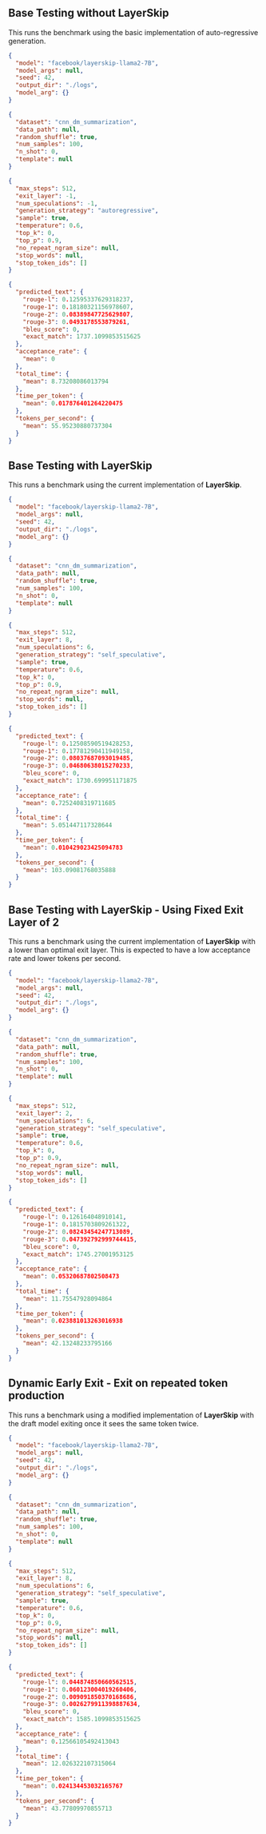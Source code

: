 ## Base Testing without LayerSkip

This runs the benchmark using the basic implementation of auto-regressive generation.

```json
{
  "model": "facebook/layerskip-llama2-7B",
  "model_args": null,
  "seed": 42,
  "output_dir": "./logs",
  "model_arg": {}
}
```

```json
{
  "dataset": "cnn_dm_summarization",
  "data_path": null,
  "random_shuffle": true,
  "num_samples": 100,
  "n_shot": 0,
  "template": null
}
```

```json
{
  "max_steps": 512,
  "exit_layer": -1,
  "num_speculations": -1,
  "generation_strategy": "autoregressive",
  "sample": true,
  "temperature": 0.6,
  "top_k": 0,
  "top_p": 0.9,
  "no_repeat_ngram_size": null,
  "stop_words": null,
  "stop_token_ids": []
}
```

```json
{
  "predicted_text": {
    "rouge-l": 0.12595337629318237,
    "rouge-1": 0.18180321156978607,
    "rouge-2": 0.08389847725629807,
    "rouge-3": 0.0493178553879261,
    "bleu_score": 0,
    "exact_match": 1737.1099853515625
  },
  "acceptance_rate": {
    "mean": 0
  },
  "total_time": {
    "mean": 8.73208086013794
  },
  "time_per_token": {
    "mean": 0.017876401264220475
  },
  "tokens_per_second": {
    "mean": 55.95230880737304
  }
}
```

## Base Testing with LayerSkip

This runs a benchmark using the current implementation of **LayerSkip**.

```json
{
  "model": "facebook/layerskip-llama2-7B",
  "model_args": null,
  "seed": 42,
  "output_dir": "./logs",
  "model_arg": {}
}
```

```json
{
  "dataset": "cnn_dm_summarization",
  "data_path": null,
  "random_shuffle": true,
  "num_samples": 100,
  "n_shot": 0,
  "template": null
}
```

```json
{
  "max_steps": 512,
  "exit_layer": 8,
  "num_speculations": 6,
  "generation_strategy": "self_speculative",
  "sample": true,
  "temperature": 0.6,
  "top_k": 0,
  "top_p": 0.9,
  "no_repeat_ngram_size": null,
  "stop_words": null,
  "stop_token_ids": []
}
```

```json
{
  "predicted_text": {
    "rouge-l": 0.12508590519428253,
    "rouge-1": 0.17781290411949158,
    "rouge-2": 0.08037687093019485,
    "rouge-3": 0.04680638015270233,
    "bleu_score": 0,
    "exact_match": 1730.699951171875
  },
  "acceptance_rate": {
    "mean": 0.7252408319711685
  },
  "total_time": {
    "mean": 5.051447117328644
  },
  "time_per_token": {
    "mean": 0.010429023425094783
  },
  "tokens_per_second": {
    "mean": 103.09081768035888
  }
}
```

## Base Testing with LayerSkip - Using Fixed Exit Layer of 2

This runs a benchmark using the current implementation of **LayerSkip** with a lower than optimal exit layer. This is expected to have a low acceptance rate and lower tokens per second.

```json
{
  "model": "facebook/layerskip-llama2-7B",
  "model_args": null,
  "seed": 42,
  "output_dir": "./logs",
  "model_arg": {}
}
```

```json
{
  "dataset": "cnn_dm_summarization",
  "data_path": null,
  "random_shuffle": true,
  "num_samples": 100,
  "n_shot": 0,
  "template": null
}
```

```json
{
  "max_steps": 512,
  "exit_layer": 2,
  "num_speculations": 6,
  "generation_strategy": "self_speculative",
  "sample": true,
  "temperature": 0.6,
  "top_k": 0,
  "top_p": 0.9,
  "no_repeat_ngram_size": null,
  "stop_words": null,
  "stop_token_ids": []
}
```

```json
{
  "predicted_text": {
    "rouge-l": 0.126164048910141,
    "rouge-1": 0.1815703809261322,
    "rouge-2": 0.08243454247713089,
    "rouge-3": 0.047392792999744415,
    "bleu_score": 0,
    "exact_match": 1745.27001953125
  },
  "acceptance_rate": {
    "mean": 0.05320687802508473
  },
  "total_time": {
    "mean": 11.75547928094864
  },
  "time_per_token": {
    "mean": 0.023881013263016938
  },
  "tokens_per_second": {
    "mean": 42.13248233795166
  }
}
```

## Dynamic Early Exit - Exit on repeated token production

This runs a benchmark using a modified implementation of **LayerSkip** with the draft model exiting once it sees the same token twice.

```json
{
  "model": "facebook/layerskip-llama2-7B",
  "model_args": null,
  "seed": 42,
  "output_dir": "./logs",
  "model_arg": {}
}
```

```json
{
  "dataset": "cnn_dm_summarization",
  "data_path": null,
  "random_shuffle": true,
  "num_samples": 100,
  "n_shot": 0,
  "template": null
}
```

```json
{
  "max_steps": 512,
  "exit_layer": 8,
  "num_speculations": 6,
  "generation_strategy": "self_speculative",
  "sample": true,
  "temperature": 0.6,
  "top_k": 0,
  "top_p": 0.9,
  "no_repeat_ngram_size": null,
  "stop_words": null,
  "stop_token_ids": []
}
```

```json
{
  "predicted_text": {
    "rouge-l": 0.044874850660562515,
    "rouge-1": 0.060123004019260406,
    "rouge-2": 0.009091850370168686,
    "rouge-3": 0.0026279911398887634,
    "bleu_score": 0,
    "exact_match": 1585.1099853515625
  },
  "acceptance_rate": {
    "mean": 0.12566105492413043
  },
  "total_time": {
    "mean": 12.026322107315064
  },
  "time_per_token": {
    "mean": 0.024134453032165767
  },
  "tokens_per_second": {
    "mean": 43.77809970855713
  }
}
```

